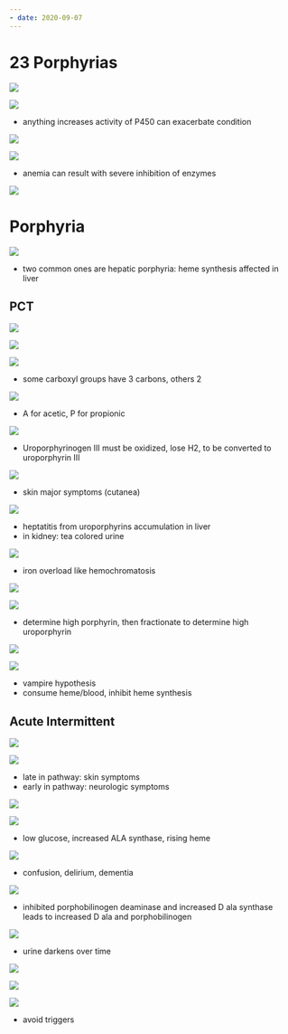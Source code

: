 ```yaml
---
- date: 2020-09-07
---
```


# 23 Porphyrias

<!-- porphyrins are. Porphyrias are. Symptoms from.. -->

![](https://photos.thisispiggy.com/file/wikiFiles/IUBM17b.jpg)

<!-- heme production, location, pathways.. -->

![](https://photos.thisispiggy.com/file/wikiFiles/o0sKWrq.jpg)

- anything increases activity of P450 can exacerbate condition

![](https://photos.thisispiggy.com/file/wikiFiles/iKEWyuI.jpg)

![](https://photos.thisispiggy.com/file/wikiFiles/xELAMnO.jpg)

- anemia can result with severe inhibition of enzymes

![](https://photos.thisispiggy.com/file/wikiFiles/1D0v9I9.jpg)

# Porphyria

<!-- 2 types of porphyrias. Anemia?.. -->

![](https://photos.thisispiggy.com/file/wikiFiles/kBUTU4e.jpg)

- two common ones are hepatic porphyria: heme synthesis affected in liver

## PCT

<!-- porphyria cutanea tarda pathogenesis, symptoms, worsened how, treatment.. -->

![](https://photos.thisispiggy.com/file/wikiFiles/IYci69H.jpg)

![](https://photos.thisispiggy.com/file/wikiFiles/Tlax3Et.jpg)

![](https://photos.thisispiggy.com/file/wikiFiles/tlZOKzR.jpg)

- some carboxyl groups have 3 carbons, others 2

![](https://photos.thisispiggy.com/file/wikiFiles/gdTnjuY.jpg)

- A for acetic, P for propionic

![](https://photos.thisispiggy.com/file/wikiFiles/YXY6Gde.jpg)

- Uroporphyrinogen III must be oxidized, lose H2, to be converted to uroporphyrin III

![](https://photos.thisispiggy.com/file/wikiFiles/jHd7UVH.jpg)

- skin major symptoms (cutanea)

![](https://photos.thisispiggy.com/file/wikiFiles/f9tGJK9.jpg)

- heptatitis from uroporphyrins accumulation in liver
- in kidney: tea colored urine

![](https://photos.thisispiggy.com/file/wikiFiles/fHyp6E0.jpg)

- iron overload like hemochromatosis

![](https://photos.thisispiggy.com/file/wikiFiles/tbOiIU2.jpg)

![](https://photos.thisispiggy.com/file/wikiFiles/1mbuvO0.jpg)

- determine high porphyrin, then fractionate to determine high uroporphyrin

![](https://photos.thisispiggy.com/file/wikiFiles/Sp5KatE.jpg)

![](https://photos.thisispiggy.com/file/wikiFiles/JkqN33w.jpg)

- vampire hypothesis
- consume heme/blood, inhibit heme synthesis

## Acute Intermittent

<!-- acute intermittent porphyria inheritance, pathogenesis, symptoms, triggers, diagnosis, treatment.. -->

![](https://photos.thisispiggy.com/file/wikiFiles/hklcFo1.jpg)

![](https://photos.thisispiggy.com/file/wikiFiles/dzZDTf8.jpg)

- late in pathway: skin symptoms
- early in pathway: neurologic symptoms

![](https://photos.thisispiggy.com/file/wikiFiles/pXxXW8Y.jpg)

![](https://photos.thisispiggy.com/file/wikiFiles/HAwYynF.jpg)

- low glucose, increased ALA synthase, rising heme

![](https://photos.thisispiggy.com/file/wikiFiles/R2ihmZg.jpg)

- confusion, delirium, dementia

![](https://photos.thisispiggy.com/file/wikiFiles/DsIZ3ph.jpg)

- inhibited porphobilinogen deaminase and increased D ala synthase leads to increased D ala and porphobilinogen

![](https://photos.thisispiggy.com/file/wikiFiles/TqeMZ9Y.jpg)

- urine darkens over time

![](https://photos.thisispiggy.com/file/wikiFiles/ecYCNHR.jpg)

![](https://photos.thisispiggy.com/file/wikiFiles/Os1hLoe.jpg)

![](https://photos.thisispiggy.com/file/wikiFiles/Njy0A3T.jpg)

- avoid triggers
